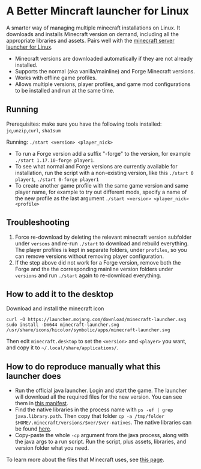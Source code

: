 # A Better Mincraft launcher for Linux

A smarter way of managing multiple minecraft installations on Linux. It downloads and installs Minecraft version on demand, including all the appropriate libraries and assets.
Pairs well with the [minecraft server launcher for Linux](https://github.com/alexivkin/minecraft-server-container).

* Minecraft versions are downloaded automatically if they are not already installed.
* Supports the normal (aka vanilla/mainline) and Forge Minecraft versions.
* Works with offline game profiles.
* Allows multiple versions, player profiles, and game mod configurations to be installed and run at the same time.

## Running

Prerequisites: make sure you have the following tools installed: `jq`,`unzip`,`curl`, `sha1sum`

Running: `./start <version> <player_nick>`

* To run a Forge version add a suffix "-forge" to the version, for example `./start 1.17.10-forge player1`.
* To see what normal and Forge versions are currently available for installation, run the script with a non-existing version, like this `./start 0 player1`, `./start 0-forge player1`
* To create another game profile with the same game version and same player name, for example to try out different mods, specify a name of the new profile as the last argument `./start <version> <player_nick> <profile>`

## Troubleshooting

1. Force re-download by deleting the relevant minecraft version subfolder under `versons` and re-run `./start` to download and rebuild everything. The player profiles is kept in separate folders, under `profiles`, so you can remove versions without removing player configuration.
2. If the step above did not work for a Forge version, remove both the Forge and the the corresponding mainline version folders under `versions` and run `./start` again to re-download everything.

## How to add it to the desktop

Download and install the minecraft icon

```
curl -O https://launcher.mojang.com/download/minecraft-launcher.svg
sudo install -Dm644 minecraft-launcher.svg /usr/share/icons/hicolor/symbolic/apps/minecraft-launcher.svg
```

Then edit `minecraft.desktop` to set the `<version>` and `<player>` you want, and copy it to `~/.local/share/applications/`.


## How to do reproduce manually what this launcher does

* Run the official java launcher. Login and start the game. The launcher will download all the required files for the new version. You can see them in [this manifest](https://launchermeta.mojang.com/mc/game/version_manifest.json).
* Find the native libraries in the process name with `ps -ef | grep java.library.path`. Then copy that folder `cp -a /tmp/folder $HOME/.minecraft/versions/$ver/$ver-natives`. The native libraries can be found [here](https://libraries.minecraft.net/).
* Copy-paste the whole `-cp` argument from the java process, along with the java args to a run script. Run the script, plus assets, libraries, and version folder what you need.

To learn more about the files that Minecraft uses, see [this page](https://wiki.vg/Game_files).
